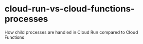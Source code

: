 # cloud-run-vs-cloud-functions-processes
How child processes are handled in Cloud Run compared to Cloud Functions
